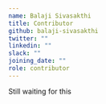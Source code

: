 ```yaml
---
name: Balaji Sivasakthi
title: Contributor
github: balaji-sivasakthi
twitter: ""
linkedin: ""
slack: ""
joining_date: ""
role: contributor
---
```


Still waiting for this

